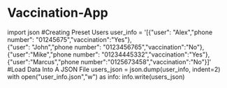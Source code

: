 # Vaccination-App
import json
#Creating Preset Users
user_info = '[{"user": "Alex","phone number": "01245675","vaccination":"Yes"},\
            {"user": "John","phone number": "0123456765","vaccination":"No"},\
            {"user":"Mike","phone number": "01234445332","vaccination":"Yes"},\
            {"user":"Marcus","phone number":"0125673458","vaccination":"No"}]'
#Load Data Into A JSON File
users_json = json.dump(user_info, indent=2)
with open("user_info.json","w") as info:
    info.write(users_json)
